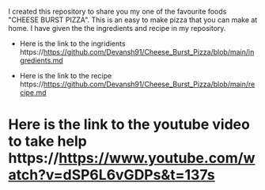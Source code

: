 I created this repository to share you my one of the favourite foods "CHEESE BURST PIZZA".
This is an easy to make pizza that you can make at home.
I have given the the ingredients and recipe in my repository.

* Here is the link to the ingridients https://https://github.com/Devansh91/Cheese_Burst_Pizza/blob/main/ingredients.md

* Here is the link to the recipe https://https://github.com/Devansh91/Cheese_Burst_Pizza/blob/main/recipe.md

# Here is the link to the youtube video to take help https://https://www.youtube.com/watch?v=dSP6L6vGDPs&t=137s
